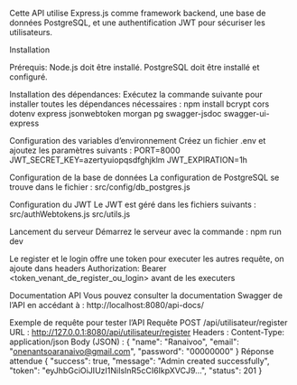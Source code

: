 Cette API utilise Express.js comme framework backend, une base de données PostgreSQL, et une authentification JWT pour sécuriser les utilisateurs.

Installation

Prérequis:
Node.js doit être installé.
PostgreSQL doit être installé et configuré.

Installation des dépendances:
Exécutez la commande suivante pour installer toutes les dépendances nécessaires :
npm install bcrypt cors dotenv express jsonwebtoken morgan pg swagger-jsdoc swagger-ui-express

Configuration des variables d’environnement
Créez un fichier .env et ajoutez les paramètres suivants :
PORT=8000
JWT_SECRET_KEY=azertyuiopqsdfghjklm
JWT_EXPIRATION=1h

Configuration de la base de données
La configuration de PostgreSQL se trouve dans le fichier : src/config/db_postgres.js

Configuration du JWT
Le JWT est géré dans les fichiers suivants :  
 src/authWebtokens.js
src/utils.js

Lancement du serveur
Démarrez le serveur avec la commande : npm run dev

Le register et le login offre une token pour executer les autres requête, on ajoute dans headers Authorization: Bearer <token_venant_de_register_ou_login> avant de les executers

Documentation API
Vous pouvez consulter la documentation Swagger de l’API en accédant à : http://localhost:8080/api-docs/

Exemple de requête pour tester l’API
Requête POST /api/utilisateur/register
URL : http://127.0.0.1:8080/api/utilisateur/register
Headers : Content-Type: application/json
Body (JSON) :
{
"name": "Ranaivoo",
"email": "onenantsoaranaivo@gmail.com",
"password": "00000000"
}
Réponse attendue
{
"success": true,
"message": "Admin created successfully",
"token": "eyJhbGciOiJIUzI1NiIsInR5cCI6IkpXVCJ9...",
"status": 201
}
